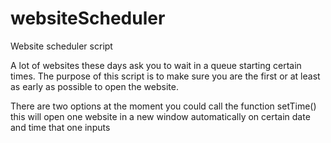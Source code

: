 # websiteScheduler
Website scheduler script

A lot of websites these days ask you to wait in a queue starting certain times. The purpose of this script is to make sure you are the first or at least as early as possible to open the website. 

There are two options at the moment you could call the function setTime() this will open one website in a new window automatically on certain date and time that one inputs

